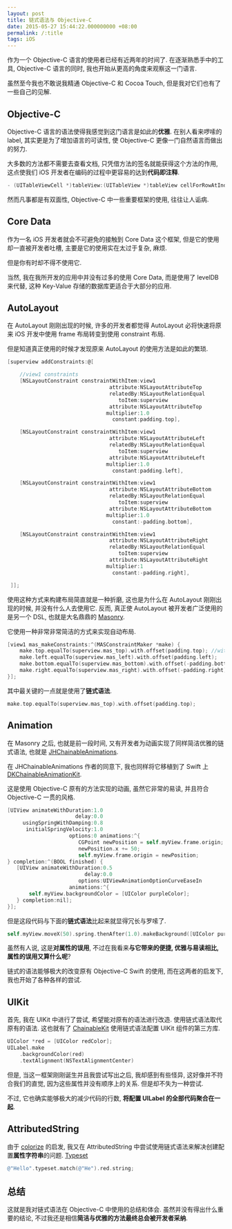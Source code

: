 ```yaml
---
layout: post
title: 链式语法与 Objective-C
date: 2015-05-27 15:44:22.000000000 +08:00
permalink: /:title
tags: iOS
---
```

作为一个 Objective-C 语言的使用者已经有近两年的时间了. 在逐渐熟悉手中的工具, Objective-C 语言的同时, 我也开始从更高的角度来观察这一门语言.

虽然至今我也不敢说我精通 Objective-C 和 Cocoa Touch, 但是我对它们也有了一些自己的见解.

## Objective-C

Objective-C 语言的语法使得我感觉到这门语言是如此的**优雅**. 在别人看来啰嗦的 label, 其实更是为了增加语言的可读性, 使 Objective-C 更像一门自然语言而做出的努力.

大多数的方法都不需要去查看文档, 只凭借方法的签名就能获得这个方法的作用, 这点使我们 iOS 开发者在编码的过程中更容易的达到**代码即注释**.

```objectivec
- (UITableViewCell *)tableView:(UITableView *)tableView cellForRowAtIndexPath:(NSIndexPath *)indexPath;
```

然而凡事都是有双面性, Objective-C 中一些重要框架的使用, 往往让人诟病.

## Core Data

作为一名 iOS 开发者就会不可避免的接触到 Core Data 这个框架, 但是它的使用却一直被开发者吐槽, 主要是它的使用实在太过于复杂, 麻烦.

但是你有时却不得不使用它.

当然, 我在我所开发的应用中并没有过多的使用 Core Data, 而是使用了 levelDB 来代替, 这种 Key-Value 存储的数据库更适合于大部分的应用.

## AutoLayout

在 AutoLayout 刚刚出现的时候, 许多的开发者都觉得 AutoLayout 必将快速将原来 iOS 开发中使用 frame 布局转变到使用 constraint 布局.

但是知道真正使用的时候才发现原来 AutoLayout 的使用方法是如此的繁琐.

```objectivec
[superview addConstraints:@[

    //view1 constraints
    [NSLayoutConstraint constraintWithItem:view1
                                 attribute:NSLayoutAttributeTop
                                 relatedBy:NSLayoutRelationEqual
                                    toItem:superview
                                 attribute:NSLayoutAttributeTop
                                multiplier:1.0
                                  constant:padding.top],

    [NSLayoutConstraint constraintWithItem:view1
                                 attribute:NSLayoutAttributeLeft
                                 relatedBy:NSLayoutRelationEqual
                                    toItem:superview
                                 attribute:NSLayoutAttributeLeft
                                multiplier:1.0
                                  constant:padding.left],

    [NSLayoutConstraint constraintWithItem:view1
                                 attribute:NSLayoutAttributeBottom
                                 relatedBy:NSLayoutRelationEqual
                                    toItem:superview
                                 attribute:NSLayoutAttributeBottom
                                multiplier:1.0
                                  constant:-padding.bottom],

    [NSLayoutConstraint constraintWithItem:view1
                                 attribute:NSLayoutAttributeRight
                                 relatedBy:NSLayoutRelationEqual
                                    toItem:superview
                                 attribute:NSLayoutAttributeRight
                                multiplier:1
                                  constant:-padding.right],

 ]];
```

使用这种方式来构建布局简直就是一种折磨, 这也是为什么在 AutoLayout 刚刚出现的时候, 并没有什么人去使用它. 反而, 真正使 AutoLayout 被开发者广泛使用的是另一个 DSL, 也就是大名鼎鼎的 [Masonry](https://github.com/SnapKit/Masonry).

它使用一种非常非常简洁的方式来实现自动布局.

```objectivec
[view1 mas_makeConstraints:^(MASConstraintMaker *make) {
    make.top.equalTo(superview.mas_top).with.offset(padding.top); //with is an optional semantic filler
    make.left.equalTo(superview.mas_left).with.offset(padding.left);
    make.bottom.equalTo(superview.mas_bottom).with.offset(-padding.bottom);
    make.right.equalTo(superview.mas_right).with.offset(-padding.right);
}];
```

其中最关键的一点就是使用了**链式语法**.

```objectivec
make.top.equalTo(superview.mas_top).with.offset(padding.top);
```

## Animation

在 Masonry 之后, 也就是前一段时间, 又有开发者为动画实现了同样简洁优雅的链式语法, 也就是 [JHChainableAnimations](https://github.com/jhurray/JHChainableAnimations).

在 JHChainableAnimations 作者的同意下, 我也同样将它移植到了 Swift 上 [DKChainableAnimationKit](https://github.com/Draveness/DKChainableAnimationKit).

这是使用 Objective-C 原有的方法实现的动画, 虽然它非常的易读, 并且符合 Objective-C 一贯的风格.

```objectivec
[UIView animateWithDuration:1.0
                      delay:0.0
     usingSpringWithDamping:0.8
      initialSpringVelocity:1.0
                    options:0 animations:^{
                       CGPoint newPosition = self.myView.frame.origin;
                       newPosition.x += 50;
                       self.myView.frame.origin = newPosition;
} completion:^(BOOL finished) {
   [UIView animateWithDuration:0.5
                         delay:0.0
                       options:UIViewAnimationOptionCurveEaseIn
                    animations:^{
       self.myView.backgroundColor = [UIColor purpleColor];
   } completion:nil];
}];
```

但是这段代码与下面的**链式语法**比起来就显得冗长与罗嗦了.

```objectivec
self.myView.moveX(50).spring.thenAfter(1.0).makeBackground([UIColor purpleColor]).easeIn.animate(0.5);
```

虽然有人说, 这是**对属性的误用**, 不过在我看来**与它带来的便捷, 优雅与易读相比, 属性的误用又算什么呢**?

链式的语法能够极大的改变原有 Objective-C Swift 的使用, 而在这两者的启发下, 我也开始了各种各样的尝试.

## UIKit

首先, 我在 UIKit 中进行了尝试, 希望能对原有的语法进行改造. 使用链式语法取代原有的语法. 这也就有了 [ChainableKit](https://github.com/Draveness/ChainableKit) 使用链式语法配置 UIKit 组件的第三方库.

```objectivec
UIColor *red = [UIColor redColor];
UILabel.make
    .backgroundColor(red)
    .textAlignment(NSTextAlignmentCenter)
```

但是, 当这一框架刚刚诞生并且我尝试写出之后, 我却感到有些怪异, 这好像并不符合我们的直觉, 因为这些属性并没有顺序上的关系. 但是却不失为一种尝试.

不过, 它也确实能够极大的减少代码的行数, **将配置 UILabel 的全部代码聚合在一起**.

## AttributedString

由于 [colorize](https://github.com/fazibear/colorize) 的启发, 我又在 AttributedString 中尝试使用链式语法来解决创建配置**属性字符串**的问题. [Typeset](https://github.com/Draveness/Typeset)

```objectivec
@"Hello".typeset.match(@"He").red.string;
```

## 总结

这就是我对链式语法在 Objective-C 中使用的总结和体会. 虽然并没有得出什么重要的结论, 不过我还是相信**简洁与优雅的方法最终总会被开发者采纳**.

